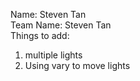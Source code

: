 Name: Steven Tan  
Team Name: Steven Tan  
Things to add:  
1. multiple lights
2. Using vary to move lights


